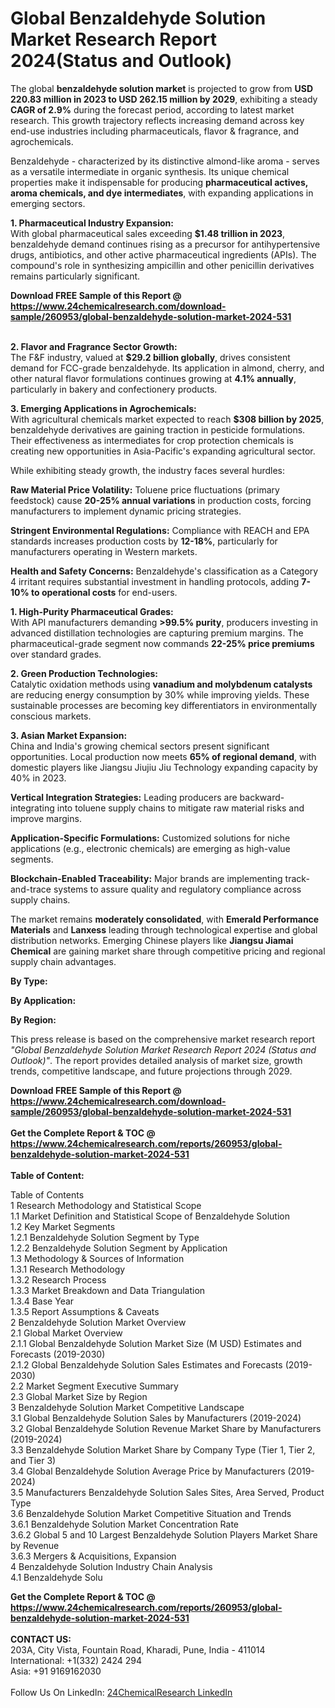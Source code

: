 <h1>Global Benzaldehyde Solution Market Research Report 2024(Status and Outlook)</h1><p>The global <strong>benzaldehyde solution market</strong> is projected to grow from <strong>USD 220.83 million in 2023 to USD 262.15 million by 2029</strong>, exhibiting a steady <strong>CAGR of 2.9%</strong> during the forecast period, according to latest market research. This growth trajectory reflects increasing demand across key end-use industries including pharmaceuticals, flavor &amp; fragrance, and agrochemicals.</p><p>Benzaldehyde - characterized by its distinctive almond-like aroma - serves as a versatile intermediate in organic synthesis. Its unique chemical properties make it indispensable for producing <strong>pharmaceutical actives, aroma chemicals, and dye intermediates</strong>, with expanding applications in emerging sectors.</p><p><strong>1. Pharmaceutical Industry Expansion:</strong><br>
With global pharmaceutical sales exceeding <strong>$1.48 trillion in 2023</strong>, benzaldehyde demand continues rising as a precursor for antihypertensive drugs, antibiotics, and other active pharmaceutical ingredients (APIs). The compound's role in synthesizing ampicillin and other penicillin derivatives remains particularly significant.</p><div><b>Download FREE Sample of this Report @ 
            <a href="https://www.24chemicalresearch.com/download-sample/260953/global-benzaldehyde-solution-market-2024-531">
            https://www.24chemicalresearch.com/download-sample/260953/global-benzaldehyde-solution-market-2024-531</a></b></div><br><p><strong>2. Flavor and Fragrance Sector Growth:</strong><br>
The F&amp;F industry, valued at <strong>$29.2 billion globally</strong>, drives consistent demand for FCC-grade benzaldehyde. Its application in almond, cherry, and other natural flavor formulations continues growing at <strong>4.1% annually</strong>, particularly in bakery and confectionery products.</p><p><strong>3. Emerging Applications in Agrochemicals:</strong><br>
With agricultural chemicals market expected to reach <strong>$308 billion by 2025</strong>, benzaldehyde derivatives are gaining traction in pesticide formulations. Their effectiveness as intermediates for crop protection chemicals is creating new opportunities in Asia-Pacific's expanding agricultural sector.</p><p>While exhibiting steady growth, the industry faces several hurdles:</p><p><strong>Raw Material Price Volatility:</strong> Toluene price fluctuations (primary feedstock) cause <strong>20-25% annual variations</strong> in production costs, forcing manufacturers to implement dynamic pricing strategies.</p><p><strong>Stringent Environmental Regulations:</strong> Compliance with REACH and EPA standards increases production costs by <strong>12-18%</strong>, particularly for manufacturers operating in Western markets.</p><p><strong>Health and Safety Concerns:</strong> Benzaldehyde's classification as a Category 4 irritant requires substantial investment in handling protocols, adding <strong>7-10% to operational costs</strong> for end-users.</p><p><strong>1. High-Purity Pharmaceutical Grades:</strong><br>
With API manufacturers demanding <strong>&gt;99.5% purity</strong>, producers investing in advanced distillation technologies are capturing premium margins. The pharmaceutical-grade segment now commands <strong>22-25% price premiums</strong> over standard grades.</p><p><strong>2. Green Production Technologies:</strong><br>
Catalytic oxidation methods using <strong>vanadium and molybdenum catalysts</strong> are reducing energy consumption by 30% while improving yields. These sustainable processes are becoming key differentiators in environmentally conscious markets.</p><p><strong>3. Asian Market Expansion:</strong><br>
China and India's growing chemical sectors present significant opportunities. Local production now meets <strong>65% of regional demand</strong>, with domestic players like Jiangsu Jiujiu Jiu Technology expanding capacity by 40% in 2023.</p><p><strong>Vertical Integration Strategies:</strong> Leading producers are backward-integrating into toluene supply chains to mitigate raw material risks and improve margins.</p><p><strong>Application-Specific Formulations:</strong> Customized solutions for niche applications (e.g., electronic chemicals) are emerging as high-value segments.</p><p><strong>Blockchain-Enabled Traceability:</strong> Major brands are implementing track-and-trace systems to assure quality and regulatory compliance across supply chains.</p><p>The market remains <strong>moderately consolidated</strong>, with <strong>Emerald Performance Materials</strong> and <strong>Lanxess</strong> leading through technological expertise and global distribution networks. Emerging Chinese players like <strong>Jiangsu Jiamai Chemical</strong> are gaining market share through competitive pricing and regional supply chain advantages.</p><p><strong>By Type:</strong></p><p><strong>By Application:</strong></p><p><strong>By Region:</strong></p><p>This press release is based on the comprehensive market research report <em>"Global Benzaldehyde Solution Market Research Report 2024 (Status and Outlook)"</em>. The report provides detailed analysis of market size, growth trends, competitive landscape, and future projections through 2029.</p><div><b>Download FREE Sample of this Report @ 
            <a href="https://www.24chemicalresearch.com/download-sample/260953/global-benzaldehyde-solution-market-2024-531">
            https://www.24chemicalresearch.com/download-sample/260953/global-benzaldehyde-solution-market-2024-531</a></b></div><br><div><b>Get the Complete Report & TOC @ 
            <a href="https://www.24chemicalresearch.com/reports/260953/global-benzaldehyde-solution-market-2024-531">
            https://www.24chemicalresearch.com/reports/260953/global-benzaldehyde-solution-market-2024-531</a></b></div><br>
            <b>Table of Content:</b><p>Table of Contents<br />
1 Research Methodology and Statistical Scope<br />
1.1 Market Definition and Statistical Scope of Benzaldehyde Solution<br />
1.2 Key Market Segments<br />
1.2.1 Benzaldehyde Solution Segment by Type<br />
1.2.2 Benzaldehyde Solution Segment by Application<br />
1.3 Methodology & Sources of Information<br />
1.3.1 Research Methodology<br />
1.3.2 Research Process<br />
1.3.3 Market Breakdown and Data Triangulation<br />
1.3.4 Base Year<br />
1.3.5 Report Assumptions & Caveats<br />
2 Benzaldehyde Solution Market Overview<br />
2.1 Global Market Overview<br />
2.1.1 Global Benzaldehyde Solution Market Size (M USD) Estimates and Forecasts (2019-2030)<br />
2.1.2 Global Benzaldehyde Solution Sales Estimates and Forecasts (2019-2030)<br />
2.2 Market Segment Executive Summary<br />
2.3 Global Market Size by Region<br />
3 Benzaldehyde Solution Market Competitive Landscape<br />
3.1 Global Benzaldehyde Solution Sales by Manufacturers (2019-2024)<br />
3.2 Global Benzaldehyde Solution Revenue Market Share by Manufacturers (2019-2024)<br />
3.3 Benzaldehyde Solution Market Share by Company Type (Tier 1, Tier 2, and Tier 3)<br />
3.4 Global Benzaldehyde Solution Average Price by Manufacturers (2019-2024)<br />
3.5 Manufacturers Benzaldehyde Solution Sales Sites, Area Served, Product Type<br />
3.6 Benzaldehyde Solution Market Competitive Situation and Trends<br />
3.6.1 Benzaldehyde Solution Market Concentration Rate<br />
3.6.2 Global 5 and 10 Largest Benzaldehyde Solution Players Market Share by Revenue<br />
3.6.3 Mergers & Acquisitions, Expansion<br />
4 Benzaldehyde Solution Industry Chain Analysis<br />
4.1 Benzaldehyde Solu</p><div><b>Get the Complete Report & TOC @ 
            <a href="https://www.24chemicalresearch.com/reports/260953/global-benzaldehyde-solution-market-2024-531">
            https://www.24chemicalresearch.com/reports/260953/global-benzaldehyde-solution-market-2024-531</a></b></div><br><b>CONTACT US:</b><br>
            203A, City Vista, Fountain Road, Kharadi, Pune, India - 411014<br>
            International: +1(332) 2424 294<br>
            Asia: +91 9169162030 <br><br>
            Follow Us On LinkedIn: <a href="https://www.linkedin.com/company/24chemicalresearch/">24ChemicalResearch LinkedIn</a>